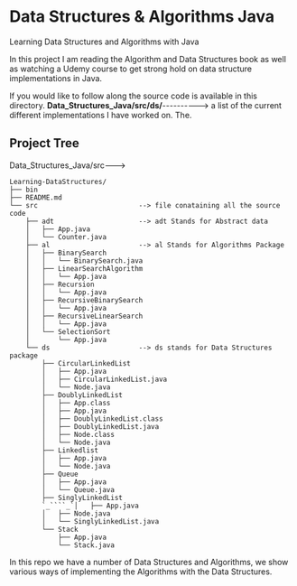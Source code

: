 # Data Structures & Algorithms Java
Learning Data Structures and Algorithms with Java

In this project I am reading the Algorithm and Data Structures book as well as watching a Udemy course to get strong hold on data structure implementations in Java.

If you would like to follow along the source code is available in this directory. **Data_Structures_Java/src/ds/**---------->
a list of the current different implementations I have worked on. 
The.

## __Project Tree__

Data_Structures_Java/src--->
 
```
Learning-DataStructures/
├── bin
├── README.md
└── src                         --> file conataining all the source code 
    ├── adt                     --> adt Stands for Abstract data  
    │   ├── App.java
    │   └── Counter.java
    ├── al                      --> al Stands for Algorithms Package
    │   ├── BinarySearch
    │   │   └── BinarySearch.java
    │   ├── LinearSearchAlgorithm
    │   │   └── App.java
    │   ├── Recursion
    │   │   └── App.java
    │   ├── RecursiveBinarySearch
    │   │   └── App.java
    │   ├── RecursiveLinearSearch
    │   │   └── App.java
    │   └── SelectionSort
    │       └── App.java
    └── ds                      --> ds stands for Data Structures package 
        ├── CircularLinkedList
        │   ├── App.java
        │   ├── CircularLinkedList.java
        │   └── Node.java
        ├── DoublyLinkedList
        │   ├── App.class
        │   ├── App.java
        │   ├── DoublyLinkedList.class
        │   ├── DoublyLinkedList.java
        │   ├── Node.class
        │   └── Node.java
        ├── Linkedlist
        │   ├── App.java
        │   └── Node.java
        ├── Queue
        │   ├── App.java
        │   └── Queue.java
        ├── SinglyLinkedList
        `_````_`│   ├── App.java
        │   ├── Node.java
        │   └── SinglyLinkedList.java
        └── Stack
            ├── App.java
            └── Stack.java
```

In this repo we have a number of Data Structures and Algorithms, we show various ways of implementing the Algorithms with the Data Structures.